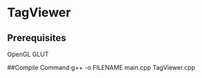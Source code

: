 # TagViewer

## Prerequisites
OpenGL
GLUT

##Compile Command
g++ -o FILENAME main.cpp TagViewer.cpp
